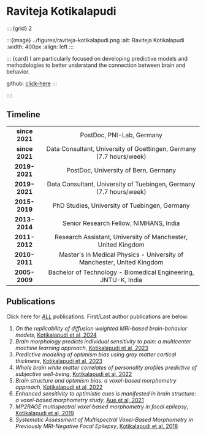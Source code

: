 # Raviteja Kotikalapudi

::::{grid} 2

:::{image} ../figures/raviteja-kotikalapudi.png
:alt: Raviteja Kotikalapudi
:width: 400px
:align: left
:::

::: {card} I am particularly focused on developing predictive models and methodologies to better understand the connection between brain and behavior.

github: [click-here](https://github.com/rkotikalapudi)
:::

::::

## Timeline

|                |                                                                       |
| :------------: | :-------------------------------------------------------------------: |
| **since 2021** |                       PostDoc, PNI-Lab, Germany                       |
| **since 2021** |  Data Consultant, University of Goettingen, Germany (7.7 hours/week)  |
| **2019-2021**  |                 PostDoc, University of Bern, Germany                  |
| **2019-2021**  |  Data Consultant, University of Tuebingen, Germany (7.7 hours/week)   |
| **2015-2019**  |             PhD Studies, University of Tuebingen, Germany             |
| **2013-2014**  |                Senior Research Fellow, NIMHANS, India                 |
| **2011-2012**  |     Research Assistant, University of Manchester, United Kingdom      |
| **2010-2011**  | Master's in Medical Physics - University of Manchester, United Kingdom |
| **2005-2009**  |    Bachelor of Technology - Biomedical Engineering, JNTU-K, India     |

## Publications

Click here for [_ALL_](https://scholar.google.com/citations?user=J4IiWQMAAAAJ&hl=en&oi=ao) publications. First/Last author publications are below:

1. _On the replicability of diffusion weighted MRI-based brain-behavior models_, [Kotikalapudi et al, 2024](https://www.biorxiv.org/content/10.1101/2024.07.08.602202v1.abstract)
2. _Brain morphology predicts individual sensitivity to pain: a multicenter machine learning approach_, [Kotikalapudi et al, 2023](https://pubmed.ncbi.nlm.nih.gov/37318027/)
3. _Predictive modeling of optimism bias using gray matter cortical thickness_, [Kotikalapudi et al, 2023](https://www.nature.com/articles/s41598-022-26550-y#:~:text=We%20derived%20predictive%20models%20to,as%20age%2C%20sex%20and%20TIV.)
4. _Whole brain white matter correlates of personality profiles predictive of subjective well-being_, [Kotikalapudi et al, 2022](https://www.nature.com/articles/s41598-022-08686-z)
5. _Brain structure and optimism bias: a voxel-based morphometry approach_, [Kotikalapudi et al, 2022](https://www.ncbi.nlm.nih.gov/pmc/articles/PMC8946158/)
6. _Enhanced sensitivity to optimistic cues is manifested in brain structure: a voxel-based morphometry study_, [Aue et al, 2021](https://www.ncbi.nlm.nih.gov/pmc/articles/PMC8599192/)
7. _MP2RAGE multispectral voxel‐based morphometry in focal epilepsy_, [Kotikalapudi et al, 2019](https://www.ncbi.nlm.nih.gov/pmc/articles/PMC6865377/)
8. _Systematic Assessment of Multispectral Voxel-Based Morphometry in Previously MRI-Negative Focal Epilepsy_, [Kotikalapudi et al, 2018](https://pubmed.ncbi.nlm.nih.gov/30337431/)
